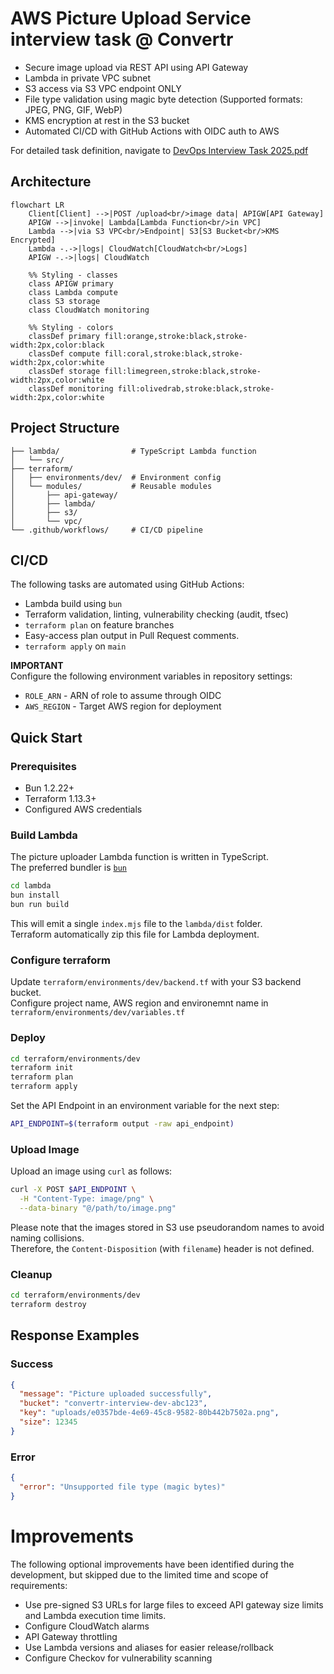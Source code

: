 # AWS Picture Upload Service interview task @ Convertr

- Secure image upload via REST API using API Gateway
- Lambda in private VPC subnet
- S3 access via S3 VPC endpoint ONLY
- File type validation using magic byte detection (Supported formats: JPEG, PNG, GIF, WebP)
- KMS encryption at rest in the S3 bucket
- Automated CI/CD with GitHub Actions with OIDC auth to AWS

For detailed task definition, navigate to [DevOps Interview Task 2025.pdf](<./DevOps Interview Task 2025.pdf>)

## Architecture

```mermaid
flowchart LR
    Client[Client] -->|POST /upload<br/>image data| APIGW[API Gateway]
    APIGW -->|invoke| Lambda[Lambda Function<br/>in VPC]
    Lambda -->|via S3 VPC<br/>Endpoint| S3[S3 Bucket<br/>KMS Encrypted]
    Lambda -.->|logs| CloudWatch[CloudWatch<br/>Logs]
    APIGW -.->|logs| CloudWatch

    %% Styling - classes
    class APIGW primary
    class Lambda compute
    class S3 storage
    class CloudWatch monitoring

    %% Styling - colors
    classDef primary fill:orange,stroke:black,stroke-width:2px,color:black
    classDef compute fill:coral,stroke:black,stroke-width:2px,color:white
    classDef storage fill:limegreen,stroke:black,stroke-width:2px,color:white
    classDef monitoring fill:olivedrab,stroke:black,stroke-width:2px,color:white
```

## Project Structure

```
├── lambda/                # TypeScript Lambda function
│   └── src/
├── terraform/
│   ├── environments/dev/  # Environment config
│   └── modules/           # Reusable modules
│       ├── api-gateway/
│       ├── lambda/
│       ├── s3/
│       └── vpc/
└── .github/workflows/     # CI/CD pipeline
```

## CI/CD

The following tasks are automated using GitHub Actions:

- Lambda build using `bun`
- Terraform validation, linting, vulnerability checking (audit, tfsec)
- `terraform plan` on feature branches
- Easy-access plan output in Pull Request comments.
- `terraform apply` on `main`

**IMPORTANT**  
Configure the following environment variables in repository settings:

- `ROLE_ARN` - ARN of role to assume through OIDC
- `AWS_REGION` - Target AWS region for deployment

## Quick Start

### Prerequisites

- Bun 1.2.22+
- Terraform 1.13.3+
- Configured AWS credentials

### Build Lambda

The picture uploader Lambda function is written in TypeScript.  
The preferred bundler is [`bun`](https://github.com/oven-sh/bun)

```bash
cd lambda
bun install
bun run build
```

This will emit a single `index.mjs` file to the `lambda/dist` folder.  
Terraform automatically zip this file for Lambda deployment.

### Configure terraform

Update `terraform/environments/dev/backend.tf` with your S3 backend bucket.  
Configure project name, AWS region and environemnt name in `terraform/environments/dev/variables.tf`

### Deploy

```bash
cd terraform/environments/dev
terraform init
terraform plan
terraform apply
```

Set the API Endpoint in an environment variable for the next step:

```bash
API_ENDPOINT=$(terraform output -raw api_endpoint)
```

### Upload Image

Upload an image using `curl` as follows:

```bash
curl -X POST $API_ENDPOINT \
  -H "Content-Type: image/png" \
  --data-binary "@/path/to/image.png"
```

Please note that the images stored in S3 use pseudorandom names to avoid naming collisions.  
Therefore, the `Content-Disposition` (with `filename`) header is not defined.

### Cleanup

```bash
cd terraform/environments/dev
terraform destroy
```

## Response Examples

### Success

```json
{
  "message": "Picture uploaded successfully",
  "bucket": "convertr-interview-dev-abc123",
  "key": "uploads/e0357bde-4e69-45c8-9582-80b442b7502a.png",
  "size": 12345
}
```

### Error

```json
{
  "error": "Unsupported file type (magic bytes)"
}
```

# Improvements

The following optional improvements have been identified during the development, but skipped due to the limited time and scope of requirements:

- Use pre-signed S3 URLs for large files to exceed API gateway size limits and Lambda execution time limits.
- Configure CloudWatch alarms
- API Gateway throttling
- Use Lambda versions and aliases for easier release/rollback
- Configure Checkov for vulnerability scanning
